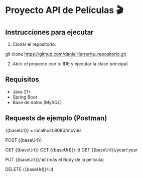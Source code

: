 # Proyecto API de Películas 🎬

## Instrucciones para ejecutar

1. Clonar el repositorio:

git clone https://github.com/danielHerrer/tu_repositorio.git

2. Abrir el proyecto con tu IDE y ejecutar la clase principal.

## Requisitos
- Java 21+
- Spring Boot
- Base de datos (MySQL)

## Requests de ejemplo (Postman)

{{baseUrl}} = localhost:8080/movies

POST {{baseUrl}}

GET {{baseUrl}}
GET {{baseUrl}}/:id
GET {{baseUrl}}/year/:year

PUT {{baseUrl}}/:id 
(más el Body de la pelicula)

DELETE {{baseUrl}}/:id
